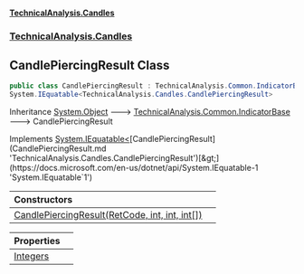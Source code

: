 #### [TechnicalAnalysis.Candles](TechnicalAnalysis.Candles.md 'TechnicalAnalysis.Candles')
### [TechnicalAnalysis.Candles](TechnicalAnalysis.Candles.md#TechnicalAnalysis.Candles 'TechnicalAnalysis.Candles')

## CandlePiercingResult Class

```csharp
public class CandlePiercingResult : TechnicalAnalysis.Common.IndicatorBase,
System.IEquatable<TechnicalAnalysis.Candles.CandlePiercingResult>
```

Inheritance [System.Object](https://docs.microsoft.com/en-us/dotnet/api/System.Object 'System.Object') &#129106; [TechnicalAnalysis.Common.IndicatorBase](https://docs.microsoft.com/en-us/dotnet/api/TechnicalAnalysis.Common.IndicatorBase 'TechnicalAnalysis.Common.IndicatorBase') &#129106; CandlePiercingResult

Implements [System.IEquatable&lt;](https://docs.microsoft.com/en-us/dotnet/api/System.IEquatable-1 'System.IEquatable`1')[CandlePiercingResult](CandlePiercingResult.md 'TechnicalAnalysis.Candles.CandlePiercingResult')[&gt;](https://docs.microsoft.com/en-us/dotnet/api/System.IEquatable-1 'System.IEquatable`1')

| Constructors | |
| :--- | :--- |
| [CandlePiercingResult(RetCode, int, int, int[])](CandlePiercingResult.CandlePiercingResult(RetCode,int,int,int[]).md 'TechnicalAnalysis.Candles.CandlePiercingResult.CandlePiercingResult(TechnicalAnalysis.Common.RetCode, int, int, int[])') | |

| Properties | |
| :--- | :--- |
| [Integers](CandlePiercingResult.Integers.md 'TechnicalAnalysis.Candles.CandlePiercingResult.Integers') | |
